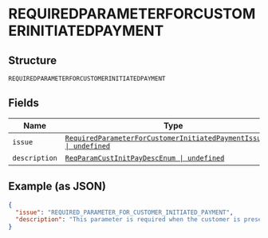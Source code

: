 
# REQUIREDPARAMETERFORCUSTOMERINITIATEDPAYMENT

## Structure

`REQUIREDPARAMETERFORCUSTOMERINITIATEDPAYMENT`

## Fields

| Name | Type | Tags | Description |
|  --- | --- | --- | --- |
| `issue` | [`RequiredParameterForCustomerInitiatedPaymentIssueEnum \| undefined`](../../doc/models/required-parameter-for-customer-initiated-payment-issue-enum.md) | Optional | - |
| `description` | [`ReqParamCustInitPayDescEnum \| undefined`](../../doc/models/req-param-cust-init-pay-desc-enum.md) | Optional | - |

## Example (as JSON)

```json
{
  "issue": "REQUIRED_PARAMETER_FOR_CUSTOMER_INITIATED_PAYMENT",
  "description": "This parameter is required when the customer is present. If the customer is not present, indicate so by sending payment_initiator=`MERCHANT`. For details, see <a href=\"https://developer.paypal.com/docs/api/orders/v2/#definition-card_stored_credential\">Stored Credential</a>."
}
```

